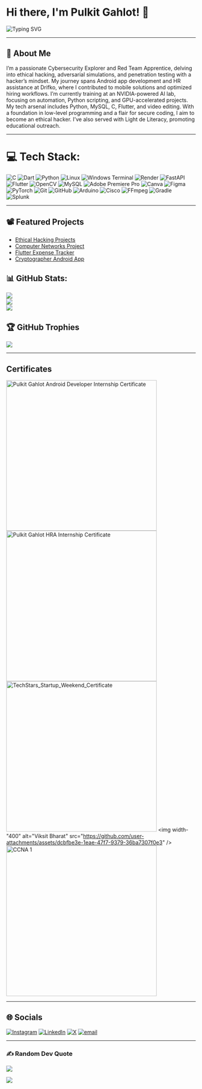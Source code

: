 # Hi there, I'm Pulkit Gahlot! 👋
![Typing SVG](https://readme-typing-svg.herokuapp.com?font=Fira+Code&pause=400&color00FA9A&width=435&lines=Ethical+Hacker;OWASP;VAPT;Flutter;Artificial+Intelligence)

---

## 💫 About Me
I’m a passionate Cybersecurity Explorer and Red Team Apprentice, delving into ethical hacking, adversarial simulations, and penetration testing with a hacker’s mindset. My journey spans Android app development and HR assistance at Drifko, where I contributed to mobile solutions and optimized hiring workflows. I’m currently training at an NVIDIA-powered AI lab, focusing on automation, Python scripting, and GPU-accelerated projects. My tech arsenal includes Python, MySQL, C, Flutter, and video editing. With a foundation in low-level programming and a flair for secure coding, I aim to become an ethical hacker. I’ve also served with Light de Literacy, promoting educational outreach.

---

# 💻 Tech Stack:
![C](https://img.shields.io/badge/c-%2300599C.svg?style=flat&logo=c&logoColor=white) ![Dart](https://img.shields.io/badge/dart-%230175C2.svg?style=flat&logo=dart&logoColor=white) ![Python](https://img.shields.io/badge/python-3670A0?style=flat&logo=python&logoColor=ffdd54) ![Linux](https://img.shields.io/badge/Linux-FCC624?style=for-the-badge&logo=linux&logoColor=black) ![Windows Terminal](https://img.shields.io/badge/Windows%20Terminal-%234D4D4D.svg?style=flat&logo=windows-terminal&logoColor=white) ![Render](https://img.shields.io/badge/Render-%46E3B7.svg?style=flat&logo=render&logoColor=white) ![FastAPI](https://img.shields.io/badge/FastAPI-005571?style=flat&logo=fastapi) ![Flutter](https://img.shields.io/badge/Flutter-%2302569B.svg?style=flat&logo=Flutter&logoColor=white) ![OpenCV](https://img.shields.io/badge/opencv-%23white.svg?style=flat&logo=opencv&logoColor=white) ![MySQL](https://img.shields.io/badge/mysql-4479A1.svg?style=flat&logo=mysql&logoColor=white) ![Adobe Premiere Pro](https://img.shields.io/badge/Adobe%20Premiere%20Pro-9999FF.svg?style=flat&logo=Adobe%20Premiere%20Pro&logoColor=white) ![Canva](https://img.shields.io/badge/Canva-%2300C4CC.svg?style=flat&logo=Canva&logoColor=white) ![Figma](https://img.shields.io/badge/figma-%23F24E1E.svg?style=flat&logo=figma&logoColor=white) ![PyTorch](https://img.shields.io/badge/PyTorch-%23EE4C2C.svg?style=flat&logo=PyTorch&logoColor=white) ![Git](https://img.shields.io/badge/git-%23F05033.svg?style=flat&logo=git&logoColor=white) ![GitHub](https://img.shields.io/badge/github-%23121011.svg?style=flat&logo=github&logoColor=white) ![Arduino](https://img.shields.io/badge/-Arduino-00979D?style=flat&logo=Arduino&logoColor=white) ![Cisco](https://img.shields.io/badge/cisco-%23049fd9.svg?style=flat&logo=cisco&logoColor=black) ![FFmpeg](https://shields.io/badge/FFmpeg-%23171717.svg?logo=ffmpeg&style=flat&labelColor=171717&logoColor=5cb85c) ![Gradle](https://img.shields.io/badge/Gradle-02303A.svg?style=flat&logo=Gradle&logoColor=white) ![Splunk](https://img.shields.io/badge/splunk-%23000000.svg?style=flat&logo=splunk&logoColor=white)

---

## 📽️ Featured Projects
- [Ethical Hacking Projects](https://github.com/PulkitGahlot/Ethical-Hacking-Projects)
- [Computer Networks Project](https://github.com/PulkitGahlot/Computer-Network-Project)
- [Flutter Expense Tracker](https://github.com/PulkitGahlot/Flutter-Projects/tree/Expense_Tracker)
- [Cryptographer Android App](https://github.com/PulkitGahlot/CODECRAFT_CS_03)

## 📊 GitHub Stats:
![](https://github-readme-stats.vercel.app/api?username=PulkitGahlot&theme=aura_dark&hide_border=false&include_all_commits=true&count_private=false)<br/>
![](https://nirzak-streak-stats.vercel.app/?user=PulkitGahlot&theme=aura_dark&hide_border=false)<br/>
![](https://github-readme-stats.vercel.app/api/top-langs/?username=PulkitGahlot&theme=aura_dark&hide_border=false&include_all_commits=true&count_private=false&layout=compact)

## 🏆 GitHub Trophies
![](https://github-profile-trophy.vercel.app/?username=PulkitGahlot&theme=aura_dark&no-frame=false&no-bg=true&margin-w=4)

---

## Certificates
<img width="400" alt="Pulkit Gahlot Android Developer Internship Certificate" src="https://github.com/user-attachments/assets/82f39486-ad79-4ccf-99cb-8f1b3da222cf" /> <img width="400" alt="Pulkit Gahlot HRA Internship Certificate" src="https://github.com/user-attachments/assets/7fe67f09-7f34-4dd1-a034-7d50dbda5cfa" /> <img width="400" alt="TechStars_Startup_Weekend_Certificate" src="https://github.com/user-attachments/assets/aaf85cc8-49ac-469d-9de2-404170f05cea" /> <img width-"400" alt="Viksit Bharat" src="https://github.com/user-attachments/assets/dcbfbe3e-1eae-47f7-9379-36ba7307f0e3" /> <img width="400" alt="CCNA 1" src="https://github.com/user-attachments/assets/8f519725-e241-46a5-a1cb-71fdf6d60618" /> 

---

## 🌐 Socials
[![Instagram](https://img.shields.io/badge/Instagram-%23E4405F.svg?logo=Instagram&logoColor=white)](https://instagram.com/xr4cc00nx) [![LinkedIn](https://img.shields.io/badge/LinkedIn-%230077B5.svg?logo=linkedin&logoColor=white)](https://linkedin.com/in/pulkit-gahlot) [![X](https://img.shields.io/badge/X-black.svg?logo=X&logoColor=white)](https://x.com/Pulkit_Gahlot_) [![email](https://img.shields.io/badge/Email-D14836?logo=gmail&logoColor=white)](mailto:pulkitgahlot85@gmail.com)

---

### ✍️ Random Dev Quote
![](https://quotes-github-readme.vercel.app/api?type=horizontal&theme=gruvbox)

[![](https://visitcount.itsvg.in/api?id=PulkitGahlot&icon=5&color=0)](https://visitcount.itsvg.in)
